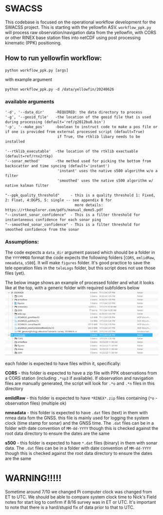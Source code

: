 # SWACSS
This codebase is focused on the operational workflow development for the SWACSS project. This is starting with the yellowfin ASV. 
`workflow_ppk.py` will process raw observation/navigation data from the yellowfin, with CORS or other RINEX base station files 
into netCDF using post processing kinematic (PPK) positioning. 

## How to run yellowfin workflow: 
`python workflow_ppk.py [args]`

with example argument 

`python workflow_ppk.py -d /data/yellowfin/20240626`
### available arguments
``` 
'-d', '--data_dir'     -REQUIRED: the data directory to process
'-g', '--geoid_file'   -the location of the geoid file that is used during processing (default='ref/g2012bu0.bin')
'-p', '--make_pos'     -boolean to instruct code to make a pos file or if one is provided from external processed script (default=True)
                        if True, the rtklib libary needs to be installed 

'--rtklib_executable'  -the location of the rtklib exectuable (default=ref/rnx2rtkp)
'--sonar_method'       -the method used for picking the bottom from backscatter and time syncing (default='instant')
                        'instant' uses the native s500 algorithm w/o a filter
                        'smoothed' uses the native s500 algorithm w/ native kalman filter

"--ppk_quality_threshold"     - this is a quality threshold 1: Fixed, 2: Float, 4:DGPS, 5: single -- see appendix B for 
                                more details: https://rtkexplorer.com/pdfs/manual_demo5.pdf 
"--instant_sonar_confidence"  - This is a filter threshold for instantaneous confidence for each sonar ping
"--smoothed_sonar_confidence" - This is a filter threshold for smoothed confidence from the sonar
```
### Assumptions:
The code expects a `data_dir` argument passed which should be a folder in the `YYYYMMDD` format
the code expects the following folders [`CORS`, `emlidRaw`, `nmeadata`, `s500`]. 
It will make `figures` folder.  It's good practice to save the tele operation files in the `teleLogs` folder, but this script does not use those files (yet). 

The below image shows an example of processed folder and what it looks like at the top, with a generic folder with required subfolders below
![folder structure](docs/yellowfin_expected_folder_structure.png)

each folder is expected to have files within it, specifically:

__CORS__ - this folder is expected to have a zip file with PPK observations from a CORS station (including `.*sp3` if available).
If observation and navigation files are manually generated, the script will look for `.*o` and `.*n` files in this directory


__emlidRaw__ - this folder is expected to have `*RINEX*.zip` files containing (`*o` - observation files) (multiple ok) 

      
__nmeadata__ - this folder is expected to have `.dat` files (text) in them with nmea data fom the GNSS. this file is mainly used 
for logging the system clock (time stamp for sonar) and the GNSS time.  The `.dat` files can be in a folder with date 
convention of `MM-dd-YYYY` though this is checked against the root data directory to ensure the dates are the same   


__s500__ - this folder is expected to have `*.dat` files (binary) in them with sonar data.  The `.dat` files can be in a folder with date 
convention of `MM-dd-YYYY` though this is checked against the root data directory to ensure the dates are the same


# WARNING!!!!!
Sometime around 7/10 we changed Pi computer clock was changed from ET to UTC.  We should be able to compare system clock time to Nick's Field notes for start log to confirm if 8/16 survey was in ET or UTC. It's important to note that there is a hard/stupid fix of data prior to that to UTC.



